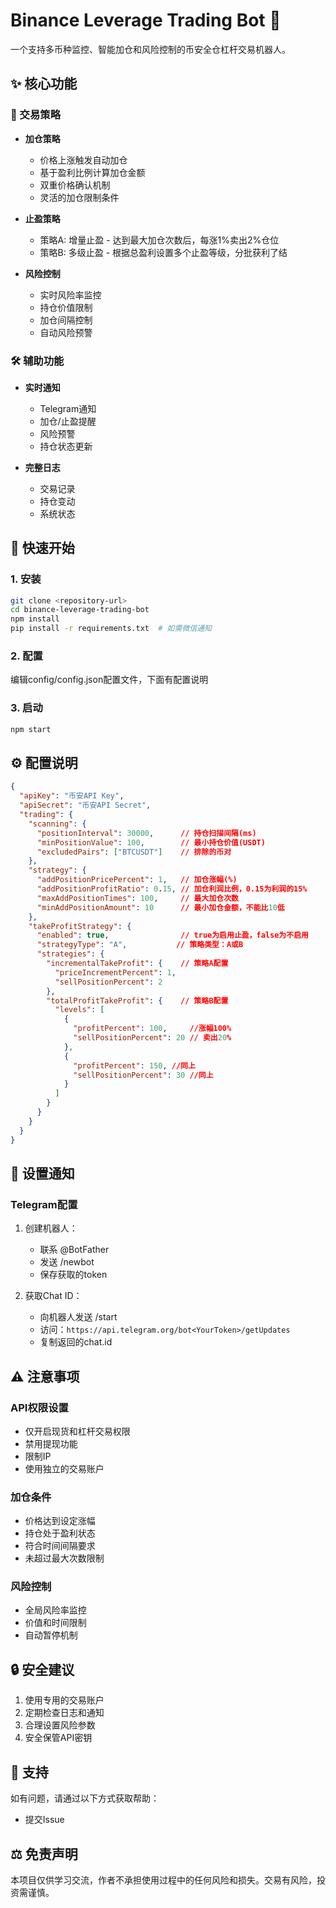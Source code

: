 # Binance Leverage Trading Bot 🤖

一个支持多币种监控、智能加仓和风险控制的币安全仓杠杆交易机器人。

## ✨ 核心功能

### 🎯 交易策略
- **加仓策略**
  - 价格上涨触发自动加仓
  - 基于盈利比例计算加仓金额
  - 双重价格确认机制
  - 灵活的加仓限制条件

- **止盈策略**
  - 策略A: 增量止盈 - 达到最大加仓次数后，每涨1%卖出2%仓位
  - 策略B: 多级止盈 - 根据总盈利设置多个止盈等级，分批获利了结

- **风险控制**
  - 实时风险率监控
  - 持仓价值限制
  - 加仓间隔控制
  - 自动风险预警

### 🛠️ 辅助功能
- **实时通知**
  - Telegram通知
  - 加仓/止盈提醒
  - 风险预警
  - 持仓状态更新

- **完整日志**
  - 交易记录
  - 持仓变动
  - 系统状态

## 🚀 快速开始

### 1. 安装
```bash
git clone <repository-url>
cd binance-leverage-trading-bot
npm install
pip install -r requirements.txt  # 如需微信通知
```

### 2. 配置
编辑config/config.json配置文件，下面有配置说明

### 3. 启动
```bash
npm start
```

## ⚙️ 配置说明

```json
{
  "apiKey": "币安API Key",
  "apiSecret": "币安API Secret",
  "trading": {
    "scanning": {
      "positionInterval": 30000,      // 持仓扫描间隔(ms)
      "minPositionValue": 100,        // 最小持仓价值(USDT)
      "excludedPairs": ["BTCUSDT"]    // 排除的币对
    },
    "strategy": {
      "addPositionPricePercent": 1,   // 加仓涨幅(%)
      "addPositionProfitRatio": 0.15, // 加仓利润比例，0.15为利润的15%
      "maxAddPositionTimes": 100,     // 最大加仓次数
      "minAddPositionAmount": 10      // 最小加仓金额，不能比10低
    },
    "takeProfitStrategy": {
      "enabled": true,                // true为启用止盈，false为不启用
      "strategyType": "A",           // 策略类型：A或B
      "strategies": {
        "incrementalTakeProfit": {    // 策略A配置
          "priceIncrementPercent": 1,
          "sellPositionPercent": 2
        },
        "totalProfitTakeProfit": {    // 策略B配置
          "levels": [
            {
              "profitPercent": 100,     //涨幅100%
              "sellPositionPercent": 20 // 卖出20%
            },
            {
              "profitPercent": 150, //同上
              "sellPositionPercent": 30 //同上
            }
          ]
        }
      }
    }
  }
}
```

## 📱 设置通知

### Telegram配置
1. 创建机器人：
   - 联系 @BotFather
   - 发送 /newbot
   - 保存获取的token

2. 获取Chat ID：
   - 向机器人发送 /start
   - 访问：`https://api.telegram.org/bot<YourToken>/getUpdates`
   - 复制返回的chat.id

## ⚠️ 注意事项

### API权限设置
- 仅开启现货和杠杆交易权限
- 禁用提现功能
- 限制IP
- 使用独立的交易账户

### 加仓条件
- 价格达到设定涨幅
- 持仓处于盈利状态
- 符合时间间隔要求
- 未超过最大次数限制

### 风险控制
- 全局风险率监控
- 价值和时间限制
- 自动暂停机制

## 🔒 安全建议
1. 使用专用的交易账户
2. 定期检查日志和通知
3. 合理设置风险参数
4. 安全保管API密钥

## 🛟 支持
如有问题，请通过以下方式获取帮助：
- 提交Issue

## ⚖️ 免责声明
本项目仅供学习交流，作者不承担使用过程中的任何风险和损失。交易有风险，投资需谨慎。